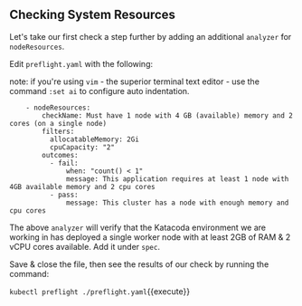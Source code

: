 ## Checking System Resources

Let's take our first check a step further by adding an additional  `analyzer` for `nodeResources`. 

Edit `preflight.yaml` with the following:

note: if you're using `vim` - the superior terminal text editor - use the command `:set ai` to configure auto indentation.

````
    - nodeResources:
        checkName: Must have 1 node with 4 GB (available) memory and 2 cores (on a single node)
        filters:
          allocatableMemory: 2Gi
          cpuCapacity: "2"
        outcomes:
          - fail:
              when: "count() < 1"
              message: This application requires at least 1 node with 4GB available memory and 2 cpu cores
          - pass:
              message: This cluster has a node with enough memory and cpu cores
````

The above `analyzer` will verify that the Katacoda environment we are working in has deployed a single worker node with at least 2GB of RAM & 2 vCPU cores available. Add it under `spec`.

Save & close the file, then see the results of our check by running the command:

`kubectl preflight ./preflight.yaml`{{execute}}
